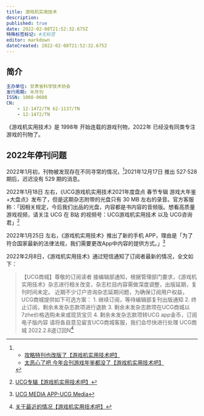 ```yaml
---
title: 游戏机实用技术
description:
published: true
date: 2022-02-08T21:52:32.675Z
特殊标签标记: #无标签
editor: markdown
dateCreated: 2022-02-08T21:52:32.675Z
---
```


## 简介

```YAML
主办单位: 甘肃省科学技术协会
发行周期: 半月刊
ISSN: 1008-0600
CN:
    - 12-1472/TN 62-1137/TN
    - 12-1472/TN
```

《游戏机实用技术》是 1998年 开始连载的游戏刊物，2022年 已经没有同类专注游戏的刊物了。

## 2022年停刊问题

2022年1月初，刊物被发现存在不同寻常的情况，[^529]2021年12月17日 推出 527·528 期后，迟迟没有 529 期的消息。

[^529]:
    + [攻略特刊也改版了【游戏机实用技术吧】](https://web.archive.org/web/20220208143136/https://tieba.baidu.com/p/7691276816)
    + [太恶心了吧 今年合刊游戏年鉴都没了【游戏机实用技术吧】](https://web.archive.org/web/20220208135722/https://tieba.baidu.com/p/7686228224)

2022年1月18日 左右，《UCG游戏机实用技术2021年度盘点 春节专辑 游戏大年鉴+大盘点》发布了，但是这期杂志附带的光盘只有 30 MB 左右的录音。官方客服称：「因相关规定，今后我们出品的光盘，内容都是书内容的音频版。想看高质量游戏视频，请关注 UCG 在 B站 的视频号：UCG游戏机实用技术 以及 UCG咨询君」[^770]

[^770]: [UCG专辑【游戏机实用技术吧】](https://web.archive.org/web/20220208134743/https://tieba.baidu.com/p/7700496187)

2022年1月25日 左右，《游戏机实用技术》推出了新的手机 APP，理由是「为了符合国家最新的法律法规，我们需要更改App中内容的提供方式。」[^ucgapp]

[^ucgapp]: [UCG MEDIA APP-UCG Media](https://web.archive.org/web/20220208135833/http://www.ucg.cn/ucgapp)

2022年2月8日，《游戏机实用技术》通过短信通知了订阅者最新的情况，全文如下：

> 【UCG商城】尊敬的订阅读者 接编辑部通知，根据管理部门要求，《游戏机实用技术》杂志进行相关改变，杂志栏目内容需做深度调整，出版延期，复刊时间未定。 近期不少订户咨询杂志延期问题，为确保订阅用户权益，UCG商城提供如下可选方案： 1. 继续订阅，等待编辑部复刊出版通知 2. 终止订阅，剩余未发杂志款项进行退款 3. 剩余未发杂志款项在UCG商城以7zhe价格选购未来或现货宝贝 4. 剩余未发杂志款项转UCG app金币，订阅电子版内容 请将各自意见留言UCG商城客服，我们会尽快进行处理 UCG商城 2022.2.8退订回N[^718272]

[^718272]: [关于最近的情况【游戏机实用技术吧】](https://web.archive.org/web/20220208135343/https://tieba.baidu.com/p/7718272932)
